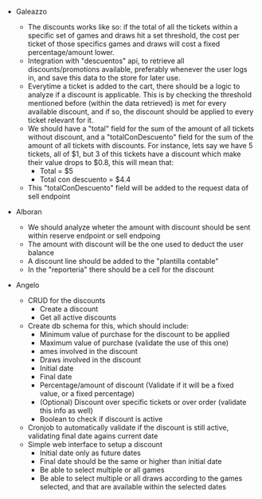 - Galeazzo
    - The discounts works like so: if the total of all the tickets within a specific set of games and draws hit a set threshold, the cost per ticket of those specifics games and draws will cost a fixed percentage/amount lower. 
    - Integration with "descuentos" api, to retrieve all discounts/promotions available, preferably whenever the user logs in, and save this data to the store for later use.
    - Everytime a ticket is added to the cart, there should be a logic to analyze if a discount is applicable. This is by checking the threshold mentioned before (within the data retrieved) is met for every available discount, and if so, the discount should be applied to every ticket relevant for it.
    - We should have a "total" field for the sum of the amount of all tickets without discount, and a "totalConDescuento" field for the sum of the amount of all tickets with discounts. For instance, lets say we have 5 tickets, all of $1, but 3 of this tickets have a discount which make their value drops to $0.8, this will mean that:
        - Total = $5
        - Total con descuento = $4.4
    - This "totalConDescuento" field will be added to the request data of sell endpoint


- Alboran

    - We should analyze wheter the amount with discount should be sent within reserve endpoint or sell endpoing
    - The amount with discount will be the one used to deduct the user balance
    - A discount line should be added to the "plantilla contable"
    - In the "reporteria" there should be a cell for the discount

- Angelo

    - CRUD for the discounts
        - Create a discount
        - Get all active discounts
    - Create db schema for this, which should include:
        - Minimum value of purchase for the discount to be applied
        - Maximum value of purchase (validate the use of this one)
        - ames involved in the discount
        - Draws involved in the discount
        - Initial date
        - Final date
        - Percentage/amount of discount (Validate if it will be a fixed value, or a fixed percentage)
        - (Optional) Discount over specific tickets or over order (validate this info as well)
        - Boolean to check if discount is active
    - Cronjob to automatically validate if the discount is still active, validating final date agains current date
    - Simple web interface to setup a discount
        - Initial date only as future dates
        - Final date should be the same or higher than initial date
        - Be able to select multiple or all games
        - Be able to select multiple or all draws according to the games selected, and that are available within the selected dates
